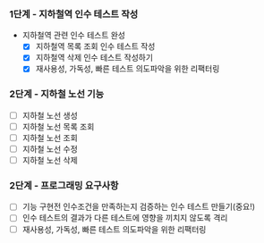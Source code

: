 ### 1단계 - 지하철역 인수 테스트 작성
* 지하철역 관련 인수 테스트 완성
  * [x] 지하철역 목록 조회 인수 테스트 작성
  * [x] 지하철역 삭제 인수 테스트 작성하기
  * [x] 재사용성, 가독성, 빠른 테스트 의도파악을 위한 리팩터링

### 2단계 - 지하철 노선 기능
* [ ] 지하철 노선 생성
* [ ] 지하철 노선 목록 조회
* [ ] 지하철 노선 조회
* [ ] 지하철 노선 수정
* [ ] 지하철 노선 삭제
### 2단계 - 프로그래밍 요구사항
* [ ] 기능 구현전 인수조건을 만족하는지 검증하는 인수 테스트 만들기(중요!)
* [ ] 인수 테스트의 결과가 다른 테스트에 영향을 끼치지 않도록 격리
* [ ] 재사용성, 가독성, 빠른 테스트 의도파악을 위한 리팩터링
